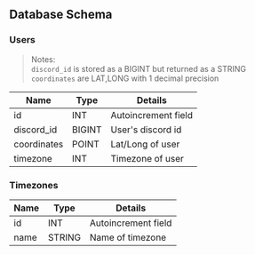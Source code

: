 ## Database Schema

### Users

> Notes:  
> `discord_id` is stored as a BIGINT but returned as a STRING  
> `coordinates` are LAT,LONG with 1 decimal precision

| Name        | Type   | Details             |
| ----------- | ------ | ------------------- |
| id          | INT    | Autoincrement field |
| discord_id  | BIGINT | User's discord id   |
| coordinates | POINT  | Lat/Long of user    |
| timezone    | INT    | Timezone of user    |

### Timezones

| Name | Type   | Details             |
| ---- | ------ | ------------------- |
| id   | INT    | Autoincrement field |
| name | STRING | Name of timezone    |
